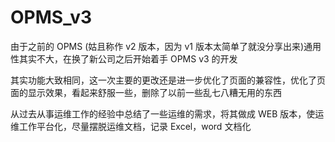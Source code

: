 # OPMS_v3

由于之前的 OPMS (姑且称作 v2 版本，因为 v1 版本太简单了就没分享出来)通用性其实不大，在换了新公司之后开始着手 OPMS v3 的开发

其实功能大致相同，这一次主要的更改还是进一步优化了页面的兼容性，优化了页面的显示效果，看起来舒服一些，删除了以前一些乱七八糟无用的东西

从过去从事运维工作的经验中总结了一些运维的需求，将其做成 WEB 版本，使运维工作平台化，尽量摆脱运维文档，记录 Excel，word 文档化
